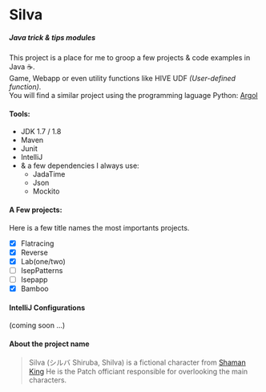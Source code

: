 # Silva
##### Java trick & tips modules

This project is a place for me to groop a few projects & code examples in Java :coffee:.    
Game, Webapp or even utility functions like HIVE UDF *(User-defined function)*.     
You will find a similar project using the programming laguage Python: [Argol](https://github.com/DivLoic/Argol)

#### Tools:
- JDK 1.7 / 1.8
- Maven
- Junit
- IntelliJ
- & a few dependencies I always use:
  - JadaTime
  - Json
  - Mockito

#### A Few projects:
Here is a few title names the most importants projects.
- [X] Flatracing
- [X] Reverse
- [X] Lab(one/two)
- [ ] IsepPatterns
- [ ] Isepapp
- [X] Bamboo

#### IntelliJ Configurations    
(coming soon ...)    


#### About the project name
>Silva (シルバ Shiruba, Shilva) is a fictional character from [Shaman King](https://en.wikipedia.org/wiki/Shaman_King) He is the 
>Patch officiant responsible for overlooking the main characters.
